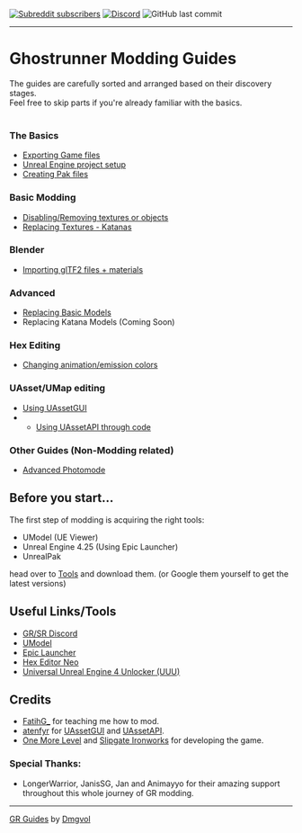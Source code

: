 [![Subreddit subscribers](https://img.shields.io/reddit/subreddit-subscribers/Ghostrunner?style=for-the-badge)](https://www.reddit.com/r/ghostrunner)
[![Discord](https://img.shields.io/discord/707647729043636276?color=%237289da&label=Join%20the%20discord%21&style=for-the-badge)](https://discord.gg/eZRz3Q5)
![GitHub last commit](https://img.shields.io/github/last-commit/Dmgvol/GR_Guides?label=Last%20update&style=for-the-badge)

---

# Ghostrunner Modding Guides 

The guides are carefully sorted and arranged based on their discovery stages.<br/>
Feel free to skip parts if you're already familiar with the basics.
</br></br>

### The Basics
  - [Exporting Game files](./ExportGamefiles.md) 
  - [Unreal Engine project setup](/UESetup.md)
  - [Creating Pak files](./CreatingPakFiles.md)
  
### Basic Modding 
- [Disabling/Removing textures or objects](./DisablingObjects.md)
- [Replacing Textures - Katanas](./ReplacingTextures.md)

### Blender
- [Importing glTF2 files + materials](./BlenderGltf2.md)

### Advanced
- [Replacing Basic Models](./ReplacingModels.md)
- Replacing Katana Models (Coming Soon)

### Hex Editing
- [Changing animation/emission colors](HexColors.md)

### UAsset/UMap editing
- [Using UAssetGUI](UAssetGUI.md)
- - [Using UAssetAPI through code](UAssetAPI.md)

### Other Guides (Non-Modding related)
- [Advanced Photomode](Photomode.md)


## Before you start...
The first step of modding is acquiring the right tools:<br/>

- UModel (UE Viewer)
- Unreal Engine 4.25 (Using Epic Launcher)
- UnrealPak 

head over to [Tools](./Tools/) and download them. (or Google them yourself to get the latest versions)



## Useful Links/Tools
- [GR/SR Discord](https://discord.com/invite/eZRz3Q5)
- [UModel](https://www.gildor.org/en/projects/umodel)
- [Epic Launcher](https://www.epicgames.com/store/en-US/)
- [Hex Editor Neo](https://freehexeditorneo.com/)
- [Universal Unreal Engine 4 Unlocker (UUU)](https://framedsc.github.io/GeneralGuides/universal_ue4_consoleunlocker.htm)

## Credits
- [FatihG_](https://www.youtube.com/c/fatihG/) for teaching me how to mod.
- [atenfyr](https://github.com/atenfyr/) for [UAssetGUI](https://github.com/atenfyr/UAssetGUI) and [UAssetAPI](https://github.com/atenfyr/UAssetAPI).
- [One More Level](https://www.omlgames.com/en/home/) and [Slipgate Ironworks](http://slipgate-ironworks.com/) for developing the game.

### Special Thanks:
- LongerWarrior, JanisSG, Jan and Animayyo for their amazing support throughout this whole journey of GR modding.
    
---

[GR Guides]() by [Dmgvol](https://github.com/Dmgvol)
